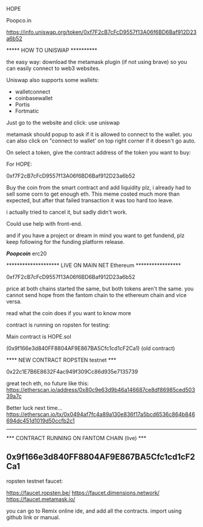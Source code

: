 HOPE


Poopco.in


https://info.uniswap.org/token/0xf7F2cB7cFcD9557f13A06f6BD6Baf912D23a6b52



***** HOW TO UNISWAP **********

the easy way: download the metamask plugin (if not using brave) so you can easily connect to web3 websites.

Uniswap also supports some wallets:
- walletconnect
- coinbasewallet
- Portis
- Fortmatic


Just go to the website and click: use uniswap

metamask should popup to ask if it is allowed to connect to the wallet.
you can also click on "connect to wallet' on top right corner if it doesn't go auto.

On select a token, give the contract address of the token you want to buy:

For HOPE:

0xf7F2cB7cFcD9557f13A06f6BD6Baf912D23a6b52








Buy the coin from the smart contract and add liquidity plz, i already had to sell some corn to get enough eth.
This meme costed much more than expected, but after that failed transaction it was too hard too leave.

i actually tried to cancel it, but sadly didn't work. 

Could use help with front-end.

and if you have a project or dream  in mind you want to get fundend, plz keep following for the funding platform release.



***Poopcoin*** erc20


******************** LIVE ON MAIN NET Ethereum *****************

0xf7F2cB7cFcD9557f13A06f6BD6Baf912D23a6b52



price at both chains started the same, but both tokens aren't the same.
you cannot send hope from the fantom chain to the ethereum chain and vice versa.


read what the coin does if you want to know more

contract is running on ropsten for testing:

Main contract is HOPE.sol

(0x9f166e3d840FF8804AF9E867BA5Cfc1cd1cF2Ca1) (old contract)

**** NEW CONTRACT ROPSTEN  testnet ***

0x22c1E7B6E8632F4ac949f309Cc86d935e7135739




great tech eth, no future like this:
https://etherscan.io/address/0x80c9e63d9b46a146687ce8df86985ced50339a7c




Better luck next time... 
https://etherscan.io/tx/0x0494af7fc4a89a130e836f17a5bcd6536c864b846694dc451d1019d50ccfb2c1


----------------------------------------------------------------------


*** CONTRACT RUNNING ON FANTOM CHAIN (live) *** 


0x9f166e3d840FF8804AF9E867BA5Cfc1cd1cF2Ca1
----------------------------------------------------------------------



ropsten testnet faucet:

https://faucet.ropsten.be/
https://faucet.dimensions.network/
https://faucet.metamask.io/



you can go to Remix online ide, and add all the contracts. import using github link or manual.




